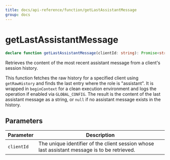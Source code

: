 ```yaml
---
title: docs/api-reference/function/getLastAssistantMessage
group: docs
---
```


# getLastAssistantMessage

```ts
declare function getLastAssistantMessage(clientId: string): Promise<string>;
```

Retrieves the content of the most recent assistant message from a client's session history.

This function fetches the raw history for a specified client using `getRawHistory` and finds the last entry where the role is "assistant".
It is wrapped in `beginContext` for a clean execution environment and logs the operation if enabled via `GLOBAL_CONFIG`. The result is the content
of the last assistant message as a string, or `null` if no assistant message exists in the history.

## Parameters

| Parameter | Description |
|-----------|-------------|
| `clientId` | The unique identifier of the client session whose last assistant message is to be retrieved. |

